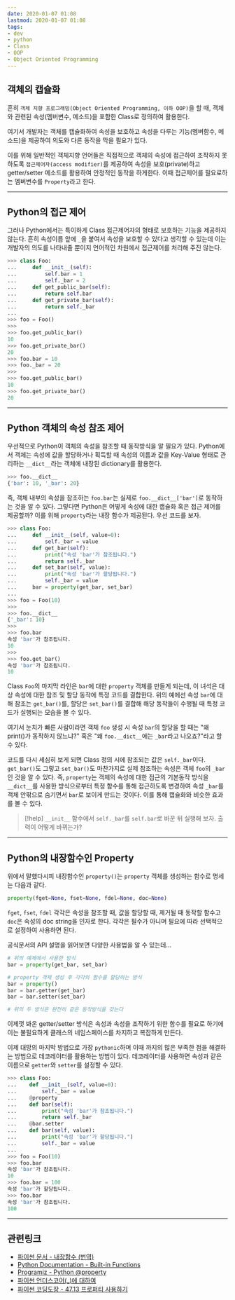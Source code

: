 ```yaml
---
date: 2020-01-07 01:08
lastmod: 2020-01-07 01:08
tags:
- dev
- python
- Class
- OOP
- Object Oriented Programming
---
```


## 객체의 캡슐화

흔히 `객체 지향 프로그래밍(Object Oriented Programming, 이하 OOP)`을 할 때, 객체와 관련된 속성(멤버변수, 메소드)을 포함한 Class로 정의하여 활용한다.

여기서 개발자는 객체를 캡슐화하여 속성을 보호하고 속성을 다루는 기능(멤버함수, 메소드)을 제공하여 의도와 다른 동작을 막을 필요가 있다.

이를 위해 일반적인 객체지향 언어들은 직접적으로 객체의 속성에 접근하여 조작하지 못하도록 `접근제어자(access modifier)`를 제공하여 속성을 보호(private)하고 getter/setter 메소드를 활용하여 안정적인 동작을 하게한다. 이때 접근제어를 필요로하는 멤버변수를 `Property`라고 한다.

---

## Python의 접근 제어

그러나 Python에서는 특이하게 Class 접근제어자의 형태로 보호하는 기능을 제공하지 않는다. 흔히 속성이름 앞에 `_`을 붙여서 속성을 보호할 수 있다고 생각할 수 있는데 이는 개발자의 의도를 나타내줄 뿐이지 언어적인 차원에서 접근제어를 처리해 주진 않는다.

``` python
>>> class Foo:
...     def __init__(self):
...         self.bar = 1
...         self._bar = 2
...     def get_public_bar(self):
...         return self.bar
...     def get_private_bar(self):
...         return self._bar
...
>>> foo = Foo()
>>>
>>> foo.get_public_bar()
10
>>> foo.get_private_bar()
20
>>> foo.bar = 10
>>> foo._bar = 20
>>>
>>> foo.get_public_bar()
10
>>> foo.get_private_bar()
20
```

---

## Python 객체의 속성 참조 제어

우선적으로 Python이 객체의 속성을 참조할 때 동작방식을 알 필요가 있다. Python에서 객체는 속성에 값을 할당하거나 획득할 때 속성의 이름과 값을 Key-Value 형태로 관리하는 `__dict__`라는 객체에 내장된 dictionary를 활용한다.

```python
>>> foo.__dict__
{'bar': 10, '_bar': 20}
```

즉, 객체 내부의 속성을 참조하는 `foo.bar`는 실제로 `foo.__dict__['bar']`로 동작하는 것을 알 수 있다. 그렇다면 Python은 어떻게 속성에 대한 캡슐화 혹은 접근 제어를 제공할까? 이를 위해 `property`라는 내장 함수가 제공된다. 우선 코드를 보자.

```python
>>> class Foo:
...     def __init__(self, value=0):
...         self._bar = value
...     def get_bar(self):
...         print("속성 'bar'가 참조됩니다.")
...         return self._bar
...     def set_bar(self, value):
...         print("속성 'bar'가 할당됩니다.")
...         self._bar = value
...     bar = property(get_bar, set_bar)
...
>>> foo = Foo(10)
>>>
>>> foo.__dict__
{'_bar': 10}
>>>
>>> foo.bar
속성 'bar'가 참조됩니다.
10
>>>
>>> foo.get_bar()
속성 'bar'가 참조됩니다.
10
```

Class `Foo`의 마지막 라인은 `bar`에 대한 `property` 객체를 만들게 되는데, 이 녀석은 대상 속성에 대한 참조 및 할당 동작에 특정 코드를 결합한다. 위의 예에선 속성 `bar`에 대해 참조는 `get_bar()`를, 할당은 `set_bar()`를 결합해 해당 동작들이 수행될 때 특정 코드가 실행되는 모습을 볼 수 있다.

여기서 눈치가 빠른 사람이라면 객체 `foo` 생성 시 속성 `bar`의 할당을 할 때는 "왜 print()가 동작하지 않느냐?" 혹은 "왜 `foo.__dict__`에는 `_bar`라고 나오죠?"라고 할 수 있다.

코드를 다시 세심히 보게 되면 Class 정의 시에 참조되는 값은 `self._bar`이다. `get_bar()`도 그렇고 `set_bar()`도 마찬가지로 실제 참조하는 속성은 객체 `foo`의 `_bar`인 것을 알 수 있다. 즉, `property`는 객체의 속성에 대한 접근의 기본동작 방식을 `__dict__`를 사용한 방식으로부터 특정 함수를 통해 접근하도록 변경하여 속성 `_bar`를 객체 안팎으로 숨기면서 `bar`로 보이게 만드는 것이다. 이를 통해 캡슐화와 비슷한 효과를 볼 수 있다.

> [!help] `__init__` 함수에서 `self._bar`를 `self.bar`로 바꾼 뒤 실행해 보자. 출력이 어떻게 바뀌는가?

---

## Python의 내장함수인 Property

위에서 말했다시피 내장함수인 `property()`는 `property` 객체를 생성하는 함수로 명세는 다음과 같다.

```python
property(fget=None, fset=None, fdel=None, doc=None)
```

`fget`, `fset`, `fdel` 각각은 속성을 참조할 때, 값을 할당할 때, 제거될 때 동작할 함수고 `doc`은 속성의 doc string을 인자로 한다. 각각은 필수가 아니며 필요에 따라 선택적으로 설정하여 사용하면 된다.

공식문서의 API 설명을 읽어보면 다양한 사용법을 알 수 있는데...

```python
# 위의 예제에서 사용한 방식
bar = property(get_bar, set_bar)

# property 객체 생성 후 각각의 함수를 할당하는 방식
bar = property()
bar = bar.getter(get_bar)
bar = bar.setter(set_bar)

# 위의 두 방식은 완전히 같은 동작방식을 갖는다
```

이제껏 봐온 getter/setter 방식은 속성과 속성을 조작하기 위한 함수를 필요로 하기에 이는 불필요하게 클래스의 네임스페이스를 차지하고 복잡하게 만든다.

이제 대망의 마지막 방법으로 가장 `pythonic`하며 이때 까지의 많은 부족한 점을 해결하는 방법으로 데코레이터를 활용하는 방법이 있다. 데코레이터를 사용하면 속성과 같은 이름으로 `getter`와 `setter`를 설정할 수 있다.

```python
>>> class Foo:
...    def __init__(self, value=0):
...        self._bar = value
...    @property
...    def bar(self):
...        print("속성 'bar'가 참조됩니다.")
...        return self._bar
...    @bar.setter
...    def bar(self, value):
...        print("속성 'bar'가 할당됩니다.")
...        self._bar = value
...
>>> foo = Foo(10)
>>> foo.bar
속성 'bar'가 참조됩니다.
10
>>> foo.bar = 100
속성 'bar'가 할당됩니다.
>>> foo.bar
속성 'bar'가 참조됩니다.
100
```

---

## 관련링크
  
- [파이썬 문서 - 내장함수 (번역)](https://docs.python.org/ko/3/library/functions.html#property)
- [Python Documentation - Built-in Functions](https://docs.python.org/3/library/functions.html#property)
- [Programiz - Python @property](https://www.programiz.com/python-programming/property)
- [파이썬 언더스코어(_)에 대하여](https://mingrammer.com/underscore-in-python/)
- [파이썬 코딩도장 - 47.13 프로퍼티 사용하기](https://dojang.io/mod/page/view.php?id=2476)